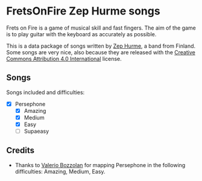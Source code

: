 # FretsOnFire Zep Hurme songs

Frets on Fire is a game of musical skill and fast fingers. The aim of the game is to play guitar with the keyboard as accurately as possible.

This is a data package of songs written by [Zep Hurme](http://ccmixter.org/people/zep_hurme/profile), a band from Finland. Some songs are very nice, also because they are released with the [Creative Commons Attribution 4.0 International](License.txt) license.

## Songs

Songs included and difficulties:
* [X] Persephone
	* [X] Amazing
	* [X] Medium
	* [X] Easy
	* [ ] Supaeasy 

## Credits

* Thanks to [Valerio Bozzolan](https://boz.reyboz.it/) for mapping Persephone in the following difficulties: Amazing, Medium, Easy.
